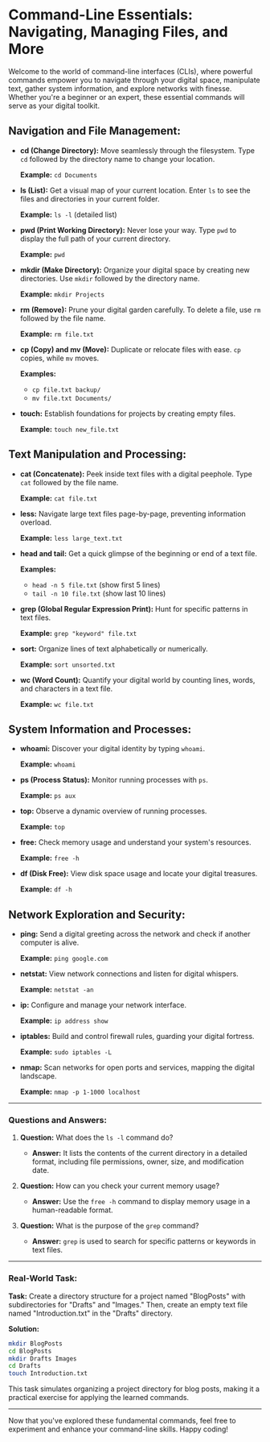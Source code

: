# Command-Line Essentials: Navigating, Managing Files, and More

Welcome to the world of command-line interfaces (CLIs), where powerful commands empower you to navigate through your digital space, manipulate text, gather system information, and explore networks with finesse. Whether you're a beginner or an expert, these essential commands will serve as your digital toolkit.

## Navigation and File Management:

- **cd (Change Directory):** Move seamlessly through the filesystem. Type `cd` followed by the directory name to change your location.
  
  **Example:** `cd Documents`

- **ls (List):** Get a visual map of your current location. Enter `ls` to see the files and directories in your current folder.
  
  **Example:** `ls -l` (detailed list)

- **pwd (Print Working Directory):** Never lose your way. Type `pwd` to display the full path of your current directory.
  
  **Example:** `pwd`

- **mkdir (Make Directory):** Organize your digital space by creating new directories. Use `mkdir` followed by the directory name.
  
  **Example:** `mkdir Projects`

- **rm (Remove):** Prune your digital garden carefully. To delete a file, use `rm` followed by the file name.
  
  **Example:** `rm file.txt`

- **cp (Copy) and mv (Move):** Duplicate or relocate files with ease. `cp` copies, while `mv` moves.

  **Examples:** 
  - `cp file.txt backup/`
  - `mv file.txt Documents/`

- **touch:** Establish foundations for projects by creating empty files.
  
  **Example:** `touch new_file.txt`

## Text Manipulation and Processing:

- **cat (Concatenate):** Peek inside text files with a digital peephole. Type `cat` followed by the file name.
  
  **Example:** `cat file.txt`

- **less:** Navigate large text files page-by-page, preventing information overload.
  
  **Example:** `less large_text.txt`

- **head and tail:** Get a quick glimpse of the beginning or end of a text file.
  
  **Examples:**
  - `head -n 5 file.txt` (show first 5 lines)
  - `tail -n 10 file.txt` (show last 10 lines)

- **grep (Global Regular Expression Print):** Hunt for specific patterns in text files.
  
  **Example:** `grep "keyword" file.txt`

- **sort:** Organize lines of text alphabetically or numerically.
  
  **Example:** `sort unsorted.txt`

- **wc (Word Count):** Quantify your digital world by counting lines, words, and characters in a text file.
  
  **Example:** `wc file.txt`

## System Information and Processes:

- **whoami:** Discover your digital identity by typing `whoami`.

  **Example:** `whoami`

- **ps (Process Status):** Monitor running processes with `ps`.

  **Example:** `ps aux`

- **top:** Observe a dynamic overview of running processes.
  
  **Example:** `top`

- **free:** Check memory usage and understand your system's resources.

  **Example:** `free -h`

- **df (Disk Free):** View disk space usage and locate your digital treasures.

  **Example:** `df -h`

## Network Exploration and Security:

- **ping:** Send a digital greeting across the network and check if another computer is alive.

  **Example:** `ping google.com`

- **netstat:** View network connections and listen for digital whispers.

  **Example:** `netstat -an`

- **ip:** Configure and manage your network interface.

  **Example:** `ip address show`

- **iptables:** Build and control firewall rules, guarding your digital fortress.

  **Example:** `sudo iptables -L`

- **nmap:** Scan networks for open ports and services, mapping the digital landscape.

  **Example:** `nmap -p 1-1000 localhost`

---

### Questions and Answers:

1. **Question:** What does the `ls -l` command do?
   - **Answer:** It lists the contents of the current directory in a detailed format, including file permissions, owner, size, and modification date.

2. **Question:** How can you check your current memory usage?
   - **Answer:** Use the `free -h` command to display memory usage in a human-readable format.

3. **Question:** What is the purpose of the `grep` command?
   - **Answer:** `grep` is used to search for specific patterns or keywords in text files.

---

### Real-World Task:

**Task:** Create a directory structure for a project named "BlogPosts" with subdirectories for "Drafts" and "Images." Then, create an empty text file named "Introduction.txt" in the "Drafts" directory.

**Solution:**
```bash
mkdir BlogPosts
cd BlogPosts
mkdir Drafts Images
cd Drafts
touch Introduction.txt
```

This task simulates organizing a project directory for blog posts, making it a practical exercise for applying the learned commands.

---

Now that you've explored these fundamental commands, feel free to experiment and enhance your command-line skills. Happy coding!
